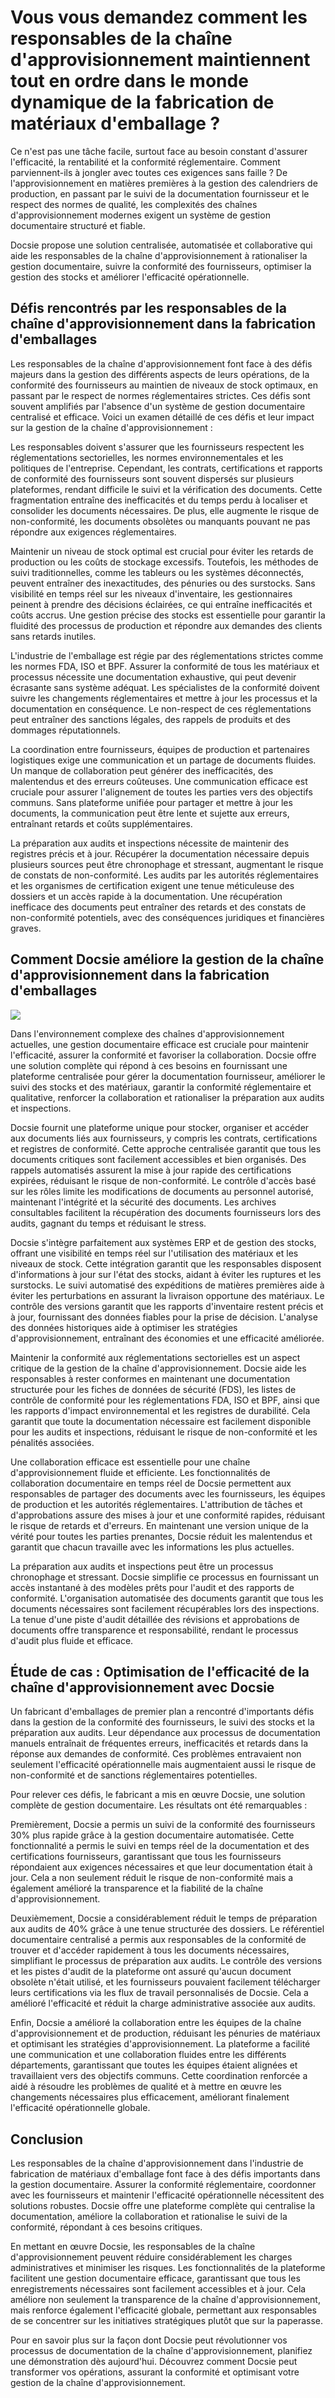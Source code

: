 # Vous vous demandez comment les responsables de la chaîne d'approvisionnement maintiennent tout en ordre dans le monde dynamique de la fabrication de matériaux d'emballage ?

Ce n'est pas une tâche facile, surtout face au besoin constant d'assurer l'efficacité, la rentabilité et la conformité réglementaire. Comment parviennent-ils à jongler avec toutes ces exigences sans faille ? De l'approvisionnement en matières premières à la gestion des calendriers de production, en passant par le suivi de la documentation fournisseur et le respect des normes de qualité, les complexités des chaînes d'approvisionnement modernes exigent un système de gestion documentaire structuré et fiable.

Docsie propose une solution centralisée, automatisée et collaborative qui aide les responsables de la chaîne d'approvisionnement à rationaliser la gestion documentaire, suivre la conformité des fournisseurs, optimiser la gestion des stocks et améliorer l'efficacité opérationnelle.

## Défis rencontrés par les responsables de la chaîne d'approvisionnement dans la fabrication d'emballages

Les responsables de la chaîne d'approvisionnement font face à des défis majeurs dans la gestion des différents aspects de leurs opérations, de la conformité des fournisseurs au maintien de niveaux de stock optimaux, en passant par le respect de normes réglementaires strictes. Ces défis sont souvent amplifiés par l'absence d'un système de gestion documentaire centralisé et efficace. Voici un examen détaillé de ces défis et leur impact sur la gestion de la chaîne d'approvisionnement :

Les responsables doivent s'assurer que les fournisseurs respectent les réglementations sectorielles, les normes environnementales et les politiques de l'entreprise. Cependant, les contrats, certifications et rapports de conformité des fournisseurs sont souvent dispersés sur plusieurs plateformes, rendant difficile le suivi et la vérification des documents. Cette fragmentation entraîne des inefficacités et du temps perdu à localiser et consolider les documents nécessaires. De plus, elle augmente le risque de non-conformité, les documents obsolètes ou manquants pouvant ne pas répondre aux exigences réglementaires.

Maintenir un niveau de stock optimal est crucial pour éviter les retards de production ou les coûts de stockage excessifs. Toutefois, les méthodes de suivi traditionnelles, comme les tableurs ou les systèmes déconnectés, peuvent entraîner des inexactitudes, des pénuries ou des surstocks. Sans visibilité en temps réel sur les niveaux d'inventaire, les gestionnaires peinent à prendre des décisions éclairées, ce qui entraîne inefficacités et coûts accrus. Une gestion précise des stocks est essentielle pour garantir la fluidité des processus de production et répondre aux demandes des clients sans retards inutiles.

L'industrie de l'emballage est régie par des réglementations strictes comme les normes FDA, ISO et BPF. Assurer la conformité de tous les matériaux et processus nécessite une documentation exhaustive, qui peut devenir écrasante sans système adéquat. Les spécialistes de la conformité doivent suivre les changements réglementaires et mettre à jour les processus et la documentation en conséquence. Le non-respect de ces réglementations peut entraîner des sanctions légales, des rappels de produits et des dommages réputationnels.

La coordination entre fournisseurs, équipes de production et partenaires logistiques exige une communication et un partage de documents fluides. Un manque de collaboration peut générer des inefficacités, des malentendus et des erreurs coûteuses. Une communication efficace est cruciale pour assurer l'alignement de toutes les parties vers des objectifs communs. Sans plateforme unifiée pour partager et mettre à jour les documents, la communication peut être lente et sujette aux erreurs, entraînant retards et coûts supplémentaires.

La préparation aux audits et inspections nécessite de maintenir des registres précis et à jour. Récupérer la documentation nécessaire depuis plusieurs sources peut être chronophage et stressant, augmentant le risque de constats de non-conformité. Les audits par les autorités réglementaires et les organismes de certification exigent une tenue méticuleuse des dossiers et un accès rapide à la documentation. Une récupération inefficace des documents peut entraîner des retards et des constats de non-conformité potentiels, avec des conséquences juridiques et financières graves.

## Comment Docsie améliore la gestion de la chaîne d'approvisionnement dans la fabrication d'emballages

![](https://cdn.docsie.io/workspace_PxAvC1Uenuc7ad6H3/doc_wn84Jkoc6hIMTO2eE/file_3T2N3Hk45ALKCBtj7/image_f8843944-2bc2-a963-8dd9-6c8d60fe4fef.jpg)

Dans l'environnement complexe des chaînes d'approvisionnement actuelles, une gestion documentaire efficace est cruciale pour maintenir l'efficacité, assurer la conformité et favoriser la collaboration. Docsie offre une solution complète qui répond à ces besoins en fournissant une plateforme centralisée pour gérer la documentation fournisseur, améliorer le suivi des stocks et des matériaux, garantir la conformité réglementaire et qualitative, renforcer la collaboration et rationaliser la préparation aux audits et inspections.

Docsie fournit une plateforme unique pour stocker, organiser et accéder aux documents liés aux fournisseurs, y compris les contrats, certifications et registres de conformité. Cette approche centralisée garantit que tous les documents critiques sont facilement accessibles et bien organisés. Des rappels automatisés assurent la mise à jour rapide des certifications expirées, réduisant le risque de non-conformité. Le contrôle d'accès basé sur les rôles limite les modifications de documents au personnel autorisé, maintenant l'intégrité et la sécurité des documents. Les archives consultables facilitent la récupération des documents fournisseurs lors des audits, gagnant du temps et réduisant le stress.

Docsie s'intègre parfaitement aux systèmes ERP et de gestion des stocks, offrant une visibilité en temps réel sur l'utilisation des matériaux et les niveaux de stock. Cette intégration garantit que les responsables disposent d'informations à jour sur l'état des stocks, aidant à éviter les ruptures et les surstocks. Le suivi automatisé des expéditions de matières premières aide à éviter les perturbations en assurant la livraison opportune des matériaux. Le contrôle des versions garantit que les rapports d'inventaire restent précis et à jour, fournissant des données fiables pour la prise de décision. L'analyse des données historiques aide à optimiser les stratégies d'approvisionnement, entraînant des économies et une efficacité améliorée.

Maintenir la conformité aux réglementations sectorielles est un aspect critique de la gestion de la chaîne d'approvisionnement. Docsie aide les responsables à rester conformes en maintenant une documentation structurée pour les fiches de données de sécurité (FDS), les listes de contrôle de conformité pour les réglementations FDA, ISO et BPF, ainsi que les rapports d'impact environnemental et les registres de durabilité. Cela garantit que toute la documentation nécessaire est facilement disponible pour les audits et inspections, réduisant le risque de non-conformité et les pénalités associées.

Une collaboration efficace est essentielle pour une chaîne d'approvisionnement fluide et efficiente. Les fonctionnalités de collaboration documentaire en temps réel de Docsie permettent aux responsables de partager des documents avec les fournisseurs, les équipes de production et les autorités réglementaires. L'attribution de tâches et d'approbations assure des mises à jour et une conformité rapides, réduisant le risque de retards et d'erreurs. En maintenant une version unique de la vérité pour toutes les parties prenantes, Docsie réduit les malentendus et garantit que chacun travaille avec les informations les plus actuelles.

La préparation aux audits et inspections peut être un processus chronophage et stressant. Docsie simplifie ce processus en fournissant un accès instantané à des modèles prêts pour l'audit et des rapports de conformité. L'organisation automatisée des documents garantit que tous les documents nécessaires sont facilement récupérables lors des inspections. La tenue d'une piste d'audit détaillée des révisions et approbations de documents offre transparence et responsabilité, rendant le processus d'audit plus fluide et efficace.

## Étude de cas : Optimisation de l'efficacité de la chaîne d'approvisionnement avec Docsie

Un fabricant d'emballages de premier plan a rencontré d'importants défis dans la gestion de la conformité des fournisseurs, le suivi des stocks et la préparation aux audits. Leur dépendance aux processus de documentation manuels entraînait de fréquentes erreurs, inefficacités et retards dans la réponse aux demandes de conformité. Ces problèmes entravaient non seulement l'efficacité opérationnelle mais augmentaient aussi le risque de non-conformité et de sanctions réglementaires potentielles.

Pour relever ces défis, le fabricant a mis en œuvre Docsie, une solution complète de gestion documentaire. Les résultats ont été remarquables :

Premièrement, Docsie a permis un suivi de la conformité des fournisseurs 30% plus rapide grâce à la gestion documentaire automatisée. Cette fonctionnalité a permis le suivi en temps réel de la documentation et des certifications fournisseurs, garantissant que tous les fournisseurs répondaient aux exigences nécessaires et que leur documentation était à jour. Cela a non seulement réduit le risque de non-conformité mais a également amélioré la transparence et la fiabilité de la chaîne d'approvisionnement.

Deuxièmement, Docsie a considérablement réduit le temps de préparation aux audits de 40% grâce à une tenue structurée des dossiers. Le référentiel documentaire centralisé a permis aux responsables de la conformité de trouver et d'accéder rapidement à tous les documents nécessaires, simplifiant le processus de préparation aux audits. Le contrôle des versions et les pistes d'audit de la plateforme ont assuré qu'aucun document obsolète n'était utilisé, et les fournisseurs pouvaient facilement télécharger leurs certifications via les flux de travail personnalisés de Docsie. Cela a amélioré l'efficacité et réduit la charge administrative associée aux audits.

Enfin, Docsie a amélioré la collaboration entre les équipes de la chaîne d'approvisionnement et de production, réduisant les pénuries de matériaux et optimisant les stratégies d'approvisionnement. La plateforme a facilité une communication et une collaboration fluides entre les différents départements, garantissant que toutes les équipes étaient alignées et travaillaient vers des objectifs communs. Cette coordination renforcée a aidé à résoudre les problèmes de qualité et à mettre en œuvre les changements nécessaires plus efficacement, améliorant finalement l'efficacité opérationnelle globale.

## Conclusion

Les responsables de la chaîne d'approvisionnement dans l'industrie de fabrication de matériaux d'emballage font face à des défis importants dans la gestion documentaire. Assurer la conformité réglementaire, coordonner avec les fournisseurs et maintenir l'efficacité opérationnelle nécessitent des solutions robustes. Docsie offre une plateforme complète qui centralise la documentation, améliore la collaboration et rationalise le suivi de la conformité, répondant à ces besoins critiques.

En mettant en œuvre Docsie, les responsables de la chaîne d'approvisionnement peuvent réduire considérablement les charges administratives et minimiser les risques. Les fonctionnalités de la plateforme facilitent une gestion documentaire efficace, garantissant que tous les enregistrements nécessaires sont facilement accessibles et à jour. Cela améliore non seulement la transparence de la chaîne d'approvisionnement, mais renforce également l'efficacité globale, permettant aux responsables de se concentrer sur les initiatives stratégiques plutôt que sur la paperasse.

Pour en savoir plus sur la façon dont Docsie peut révolutionner vos processus de documentation de la chaîne d'approvisionnement, planifiez une démonstration dès aujourd'hui. Découvrez comment Docsie peut transformer vos opérations, assurant la conformité et optimisant votre gestion de la chaîne d'approvisionnement.